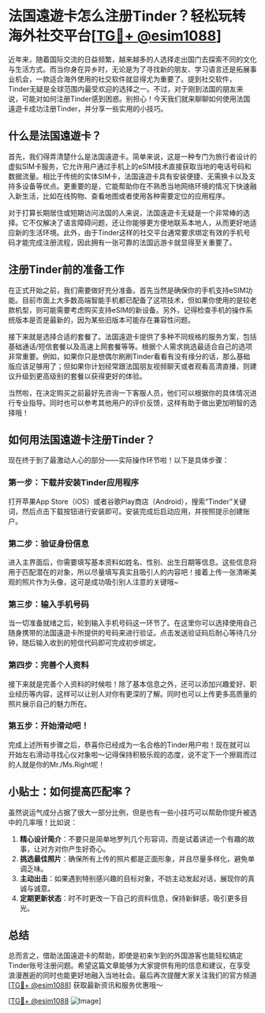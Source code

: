 # 法国遠遊卡怎么注册Tinder？轻松玩转海外社交平台[[TG💪+ @esim1088](https://t.me/s/esim1088)]

近年来，随着国际交流的日益频繁，越来越多的人选择走出国门去探索不同的文化与生活方式。而当你身在异乡时，无论是为了寻找新的朋友、学习语言还是拓展事业机会，一款适合海外使用的社交软件就显得尤为重要了。提到社交软件，Tinder无疑是全球范围内最受欢迎的选择之一。不过，对于刚到法国的朋友来说，可能对如何注册Tinder感到困惑。别担心！今天我们就来聊聊如何使用法国遠遊卡成功注册Tinder，并分享一些实用的小技巧。

## 什么是法国遠遊卡？

首先，我们得弄清楚什么是法国遠遊卡。简单来说，这是一种专门为旅行者设计的虚拟SIM卡服务，它允许用户通过手机上的eSIM技术直接获取当地的电话号码和数据流量。相比于传统的实体SIM卡，法国遠遊卡具有安装便捷、无需换卡以及支持多设备等优点。更重要的是，它能帮助你在不熟悉当地网络环境的情况下快速融入新生活，比如在线购物、查看地图或者使用各种需要定位的应用程序。

对于打算长期居住或短期访问法国的人来说，法国遠遊卡无疑是一个非常棒的选择。它不仅解决了语言障碍问题，还让你能够更方便地联系本地人，从而更好地适应新的生活环境。此外，由于Tinder这样的社交平台通常要求绑定有效的手机号码才能完成注册流程，因此拥有一张可靠的法国远游卡就显得至关重要了。

## 注册Tinder前的准备工作

在正式开始之前，我们需要做好充分准备。首先当然是确保你的手机支持eSIM功能。目前市面上大多数高端智能手机都已配备了这项技术，但如果你使用的是较老款机型，则可能需要考虑购买支持eSIM的新设备。另外，记得检查手机的操作系统版本是否是最新的，因为某些旧版本可能存在兼容性问题。

接下来就是选择合适的套餐了。法国遠遊卡提供了多种不同规格的服务方案，包括基础通话/短信套餐以及高速上网套餐等等。根据个人需求挑选最适合自己的选项非常重要。例如，如果你只是想偶尔刷刷Tinder看看有没有缘分的话，那么基础版应该足够用了；但如果你计划经常跟法国朋友视频聊天或者观看高清直播，则建议升级到更高级别的套餐以获得更好的体验。

当然啦，在决定购买之前最好先咨询一下客服人员，他们可以根据你的具体情况进行专业指导。同时也可以参考其他用户的评价反馈，这样有助于做出更加明智的选择哦！

## 如何用法国遠遊卡注册Tinder？

现在终于到了最激动人心的部分——实际操作环节啦！以下是具体步骤：

### 第一步：下载并安装Tinder应用程序
打开苹果App Store（iOS）或者谷歌Play商店（Android），搜索“Tinder”关键词，然后点击下载按钮进行安装即可。安装完成后启动应用，并按照提示创建账户。

### 第二步：验证身份信息
进入主界面后，你需要填写基本资料如姓名、性别、出生日期等信息。这些信息将用于匹配潜在的对象，所以尽量填写真实且吸引人的内容吧！接着上传一张清晰美观的照片作为头像，这可是成功吸引别人注意的关键哦~

### 第三步：输入手机号码
当一切准备就绪之后，轮到输入手机号码这一环节了。在这里你可以选择使用自己随身携带的法国遠遊卡所提供的号码来进行验证。点击发送验证码后耐心等待几分钟，随后输入收到的短信代码即可完成初步绑定。

### 第四步：完善个人资料
接下来就是完善个人资料的时候啦！除了基本信息之外，还可以添加兴趣爱好、职业经历等内容，这样可以让别人对你有更深的了解。同时也可以上传更多高质量的照片展示自己的魅力所在。

### 第五步：开始滑动吧！
完成上述所有步骤之后，恭喜你已经成为一名合格的Tinder用户啦！现在就可以开始左右滑动寻找心仪对象啦～记得保持积极乐观的态度，说不定下一个擦肩而过的人就是你的Mr./Ms.Right呢！

## 小贴士：如何提高匹配率？

虽然说运气成分占据了很大一部分比例，但是也有一些小技巧可以帮助你提升被选中的几率哦！比如说：

1. **精心设计简介**：不要只是简单地罗列几个形容词，而是试着讲述一个有趣的故事，让对方对你产生好奇心。
2. **挑选最佳照片**：确保所有上传的照片都是正面形象，并且尽量多样化，避免单调乏味。
3. **主动出击**：如果遇到特别感兴趣的目标对象，不妨主动发起对话，展现你的真诚与诚意。
4. **定期更新状态**：时不时更改一下自己的资料信息，保持新鲜感，吸引更多目光。

## 总结

总而言之，借助法国遠遊卡的帮助，即使是初来乍到的外国游客也能轻松搞定Tinder账号注册问题。希望这篇文章能够为大家提供有用的信息和建议，在享受浪漫邂逅的同时也能更好地融入当地社会。最后再次提醒大家关注我们的官方频道[[TG💪+ @esim1088](https://t.me/s/esim1088)] 获取最新资讯和服务优惠哦～

[[TG💪+ @esim1088](https://t.me/s/esim1088) ![Image](https://i.postimg.cc/4NQfJmqS/Snipaste-2025-05-13-00-14-12.png)]